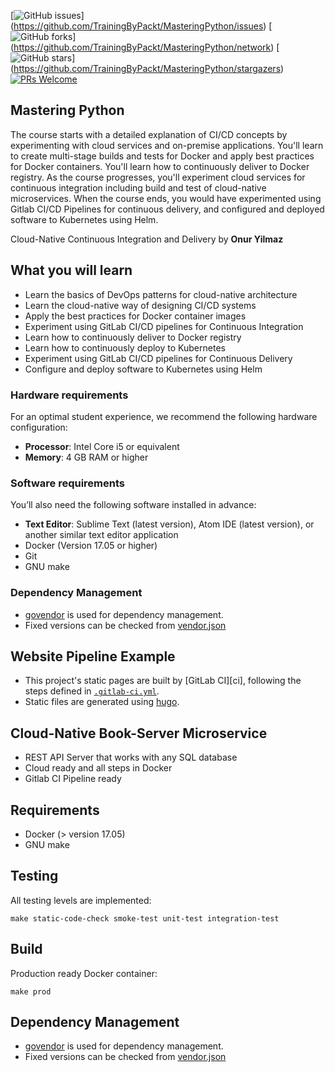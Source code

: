 [![GitHub issues](https://img.shields.io/github/issues/TrainingByPackt/MasteringPython.svg)]
(https://github.com/TrainingByPackt/MasteringPython/issues)
[![GitHub forks](https://img.shields.io/github/forks/TrainingByPackt/MasteringPython.svg)]
(https://github.com/TrainingByPackt/MasteringPython/network)
[![GitHub stars](https://img.shields.io/github/stars/TrainingByPackt/MasteringPython.svg)]
(https://github.com/TrainingByPackt/MasteringPython/stargazers)
[![PRs Welcome](https://img.shields.io/badge/PRs-welcome-brightgreen.svg)](https://github.com/TrainingByPackt/MasteringPython/pulls)

## Mastering Python
The course starts with a detailed explanation of CI/CD concepts by experimenting with cloud services and on-premise applications. You'll learn to create multi-stage builds and tests for Docker and apply best practices for Docker containers. You'll learn how to continuously deliver to Docker registry. As the course progresses, you'll experiment cloud services for continuous integration including build and test of cloud-native microservices. When the course ends, you would have experimented using Gitlab CI/CD Pipelines for continuous delivery, and configured and deployed software to Kubernetes using Helm.

Cloud-Native Continuous Integration and Delivery by **Onur Yilmaz**

## What you will learn
*	Learn the basics of DevOps patterns for cloud-native architecture 
* Learn the cloud-native way of designing CI/CD systems 
*	Apply the best practices for Docker container images  
*	Experiment using GitLab CI/CD pipelines for Continuous Integration 
*	Learn how to continuously deliver to Docker registry 
*	Learn how to continuously deploy to Kubernetes 
*	Experiment using GitLab CI/CD pipelines for Continuous Delivery 
*	Configure and deploy software to Kubernetes using Helm

### Hardware requirements
For an optimal student experience, we recommend the following hardware configuration:
* **Processor**: Intel Core i5 or equivalent
* **Memory**: 4 GB RAM or higher

### Software requirements
You’ll also need the following software installed in advance:
* **Text Editor**: Sublime Text (latest version), Atom IDE (latest version), or another similar text editor application
* Docker (Version 17.05 or higher)
* Git
* GNU make
### Dependency Management
* [govendor](https://github.com/kardianos/govendor) is used for dependency management.
* Fixed versions can be checked from [vendor.json](vendor/vendor.json)


## Website Pipeline Example

* This project's static pages are built by [GitLab CI][ci], following the steps
defined in [`.gitlab-ci.yml`](.gitlab-ci.yml).
* Static files are generated using [hugo](https://gohugo.io).

## Cloud-Native Book-Server Microservice 
* REST API Server that works with any SQL database
* Cloud ready and all steps in Docker
* Gitlab CI Pipeline ready

## Requirements
* Docker (> version 17.05)
* GNU make
	
## Testing
All testing levels are implemented:
```
make static-code-check smoke-test unit-test integration-test
```

## Build
Production ready Docker container:
```
make prod
```

## Dependency Management
* [govendor](https://github.com/kardianos/govendor) is used for dependency management.
* Fixed versions can be checked from [vendor.json](vendor/vendor.json)


